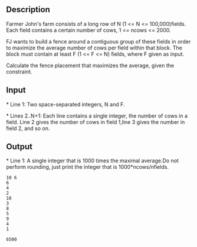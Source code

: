 <h2>Description</h2><p>Farmer John's farm consists of a long row of N (1 &lt;= N &lt;= 100,000)fields.  Each field contains a certain number of cows, 1 &lt;= ncows &lt;= 2000.</p><p>FJ wants to build a fence around a contiguous group of these fields in order to maximize the average number of cows per field within that block. The block must contain at least F (1 &lt;= F &lt;= N) fields, where F given as input.</p><p>Calculate the fence placement that maximizes the average, given the constraint.</p><h2>Input</h2><p>* Line 1: Two space-separated integers, N and F.</p><p>* Lines 2..N+1: Each line contains a single integer, the number of cows in a field. Line 2 gives the number of cows in field 1,line 3 gives the number in field 2, and so on.</p><h2>Output</h2><p>* Line 1: A single integer that is 1000 times the maximal average.Do not perform rounding, just print the integer that is 1000*ncows/nfields.</p>

<pre><code class="language-input1">10 6
6
4
2
10
3
8
5
9
4
1
</code></pre>

<pre><code class="language-output1">6500
</code></pre>
